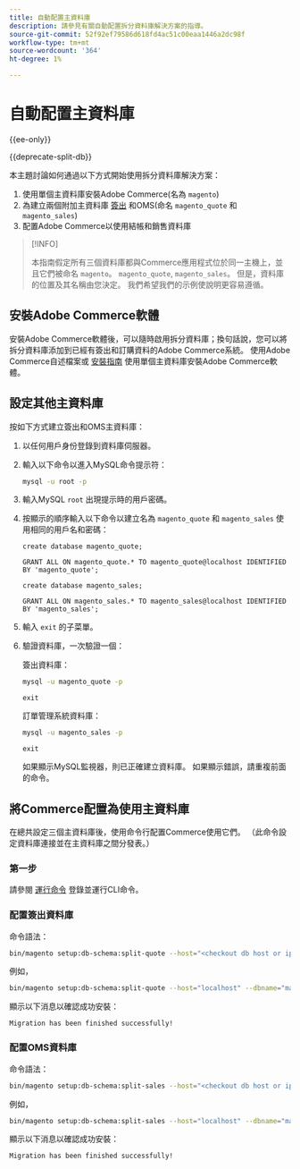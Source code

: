 ```yaml
---
title: 自動配置主資料庫
description: 請參見有關自動配置拆分資料庫解決方案的指導。
source-git-commit: 52f92ef79586d618fd4ac51c00eaa1446a2dc98f
workflow-type: tm+mt
source-wordcount: '364'
ht-degree: 1%

---
```



# 自動配置主資料庫

{{ee-only}}

{{deprecate-split-db}}

本主題討論如何通過以下方式開始使用拆分資料庫解決方案：

1. 使用單個主資料庫安裝Adobe Commerce(名為 `magento`)
1. 為建立兩個附加主資料庫 [簽出](https://glossary.magento.com/checkout) 和OMS(命名 `magento_quote` 和 `magento_sales`)
1. 配置Adobe Commerce以使用結帳和銷售資料庫

>[!INFO]
>
>本指南假定所有三個資料庫都與Commerce應用程式位於同一主機上，並且它們被命名 `magento`。 `magento_quote`, `magento_sales`。 但是，資料庫的位置及其名稱由您決定。 我們希望我們的示例使說明更容易遵循。

## 安裝Adobe Commerce軟體

安裝Adobe Commerce軟體後，可以隨時啟用拆分資料庫；換句話說，您可以將拆分資料庫添加到已經有簽出和訂購資料的Adobe Commerce系統。 使用Adobe Commerce自述檔案或 [安裝指南](https://devdocs.magento.com/guides/v2.4/install-gde/bk-install-guide.html) 使用單個主資料庫安裝Adobe Commerce軟體。

## 設定其他主資料庫

按如下方式建立簽出和OMS主資料庫：

1. 以任何用戶身份登錄到資料庫伺服器。
1. 輸入以下命令以進入MySQL命令提示符：

   ```bash
   mysql -u root -p
   ```

1. 輸入MySQL `root` 出現提示時的用戶密碼。
1. 按顯示的順序輸入以下命令以建立名為 `magento_quote` 和 `magento_sales` 使用相同的用戶名和密碼：

   ```shell
   create database magento_quote;
   ```

   ```shell
   GRANT ALL ON magento_quote.* TO magento_quote@localhost IDENTIFIED BY 'magento_quote';
   ```

   ```shell
   create database magento_sales;
   ```

   ```shell
   GRANT ALL ON magento_sales.* TO magento_sales@localhost IDENTIFIED BY 'magento_sales';
   ```

1. 輸入 `exit` 的子菜單。

1. 驗證資料庫，一次驗證一個：

   簽出資料庫：

   ```bash
   mysql -u magento_quote -p
   ```

   ```shell
   exit
   ```

   訂單管理系統資料庫：

   ```bash
   mysql -u magento_sales -p
   ```

   ```shell
   exit
   ```

   如果顯示MySQL監視器，則已正確建立資料庫。 如果顯示錯誤，請重複前面的命令。

## 將Commerce配置為使用主資料庫

在總共設定三個主資料庫後，使用命令行配置Commerce使用它們。 （此命令設定資料庫連接並在主資料庫之間分發表。）

### 第一步

請參閱 [運行命令](../cli/config-cli.md#running-commands) 登錄並運行CLI命令。

### 配置簽出資料庫

命令語法：

```bash
bin/magento setup:db-schema:split-quote --host="<checkout db host or ip>" --dbname="<name>" --username="<checkout db username>" --password="<password>"
```

例如，

```bash
bin/magento setup:db-schema:split-quote --host="localhost" --dbname="magento_quote" --username="magento_quote" --password="magento_quote"
```

顯示以下消息以確認成功安裝：

```terminal
Migration has been finished successfully!
```

### 配置OMS資料庫

命令語法：

```bash
bin/magento setup:db-schema:split-sales --host="<checkout db host or ip>" --dbname="<name>" --username="<checkout db username>" --password="<password>"
```

例如，

```bash
bin/magento setup:db-schema:split-sales --host="localhost" --dbname="magento_sales" --username="magento_sales" --password="magento_sales"
```

顯示以下消息以確認成功安裝：

```terminal
Migration has been finished successfully!
```
